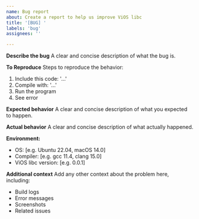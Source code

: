 ```yaml
---
name: Bug report
about: Create a report to help us improve ViOS libc
title: '[BUG] '
labels: 'bug'
assignees: ''

---
```


**Describe the bug**
A clear and concise description of what the bug is.

**To Reproduce**
Steps to reproduce the behavior:
1. Include this code: '...'
2. Compile with: '...'
3. Run the program
4. See error

**Expected behavior**
A clear and concise description of what you expected to happen.

**Actual behavior**
A clear and concise description of what actually happened.

**Environment:**
 - OS: [e.g. Ubuntu 22.04, macOS 14.0]
 - Compiler: [e.g. gcc 11.4, clang 15.0]
 - ViOS libc version: [e.g. 0.0.1]

**Additional context**
Add any other context about the problem here, including:
- Build logs
- Error messages
- Screenshots
- Related issues 